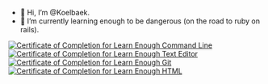 - 👋 Hi, I’m @Koelbaek.
- 🌱 I’m currently learning enough to be dangerous (on the road to ruby on rails).

<a href="https://www.learnenough.com/certificates/koelb"><img src="https://www.learnenough.com/certificates/koelb/command-line-tutorial.svg" alt="Certificate of Completion for Learn Enough Command Line"></a><a href="https://www.learnenough.com/certificates/koelb"><img src="https://www.learnenough.com/certificates/koelb/text-editor-tutorial.svg" alt="Certificate of Completion for Learn Enough Text Editor"></a><a href="https://www.learnenough.com/certificates/koelb"><img src="https://www.learnenough.com/certificates/koelb/git-tutorial.svg" alt="Certificate of Completion for Learn Enough Git"></a><a href="https://www.learnenough.com/certificates/koelb"><img src="https://www.learnenough.com/certificates/koelb/html-tutorial.svg" alt="Certificate of Completion for Learn Enough HTML"></a>

<!---
Koelbaek/Koelbaek is a ✨ special ✨ repository because its `README.md` (this file) appears on your GitHub profile.
You can click the Preview link to take a look at your changes.
--->
